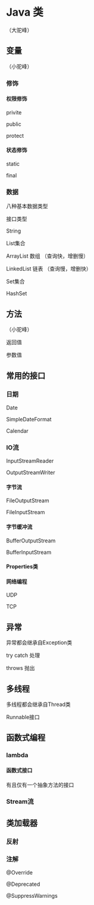 # Java 类

（大驼峰）

## 变量

（小驼峰）

### 修饰

#### 权限修饰

privite

public

protect

#### 状态修饰

static

final

### 数据

八种基本数据类型

接口类型

String

List集合

ArrayList 数组 （查询快，增删慢）

LinkedList 链表  （查询慢，增删快）

Set集合

HashSet

## 方法

（小驼峰）

返回值

参数值

## 常用的接口

### 日期

Date

SimpleDateFormat

Calendar

### IO流

InputStreamReader

OutputStreamWriter

#### 字节流

FileOutputStream

FileInputStream

#### 字节缓冲流

BufferOutputStream

BufferInputStream

#### Properties类

#### 网络编程

UDP

TCP

## 异常

异常都会继承自Exception类

try catch 处理

throws 抛出

## 多线程

多线程都会继承自Thread类

Runnable接口

## 函数式编程

### lambda

#### 函数式接口

有且仅有一个抽象方法的接口

### Stream流

## 类加载器

### 反射

### 注解

@Override

@Deprecated

@SuppressWarnings



